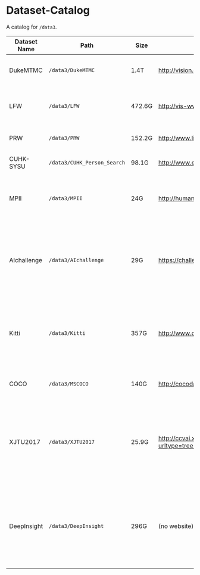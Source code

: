# Dataset-Catalog
A catalog for `/data3`.

| Dataset Name | Path                        | Size   | Home Page                                                    | Keywords                                                     | Miscellaneous                                                |
| ------------ | --------------------------- | ------ | ------------------------------------------------------------ | ------------------------------------------------------------ | ------------------------------------------------------------ |
| DukeMTMC     | `/data3/DukeMTMC`           | 1.4T   | http://vision.cs.duke.edu/DukeMTMC/                          | Multi-Track Multi-Camera Tracking                            |                                                              |
| LFW          | `/data3/LFW`                | 472.6G | http://vis-www.cs.umass.edu/lfw/                             | Face Verification                                            | Including RGB imgs, gray-scale imgs, extracted features.     |
| PRW          | `/data3/PRW`                | 152.2G | http://www.liangzheng.com.cn/Project/project_prw.html        | Person Search/Re-identification                              | Including imgs, bboxes, masks                                |
| CUHK-SYSU    | `/data3/CUHK_Person_Search` | 98.1G  | http://www.ee.cuhk.edu.hk/~xgwang/PS/dataset.html            | Person Search/Re-identification                              | Including imgs, bboxes, masks                                |
| MPII         | `/data3/MPII`               | 24G    | http://human-pose.mpi-inf.mpg.de/                            | 2D Pose Estimation                                           | Including images, processed masks and keypoint anntations    |
| AIchallenge  | `/data3/AIchallenge`        | 29G    | https://challenger.ai/competition/keypoint/subject           | 2D Multi-Person Pose Estimation                              | The dataset of AIchallenge for human pose estimation, including images, bboxes and keypoint annotations. |
| Kitti        | `/data3/Kitti`              | 357G   | http://www.cvlibs.net/datasets/kitti/                        | Autonomous Driving                                           | Including stereo and optical flow image pairs, stereo visual odometry sequences, and 3D object annotations |
| COCO         | `/data3/MSCOCO`             | 140G   | http://cocodataset.org/#home                                 | Detection/ Pose Estimation/ Segmentation                     |                                                              |
| XJTU2017     | `/data3/XJTU2017`           | 25.9G  | http://ccvai.xjtu.edu.cn/qxkz/yhdl.jsp?urltype=tree.TreeTempUrl&wbtreeid=1035&wbnewsid=1300 | Traffic Line Detection; Traffic Sign Detection; Vehicle Detection; Lane Keeping Monitoring; Vehicle Distance Estimation | Including Images, traffic lines, traffic sign bboxes and types, vehicle bboxes, vehicle distances |
| DeepInsight  | `/data3/DeepInsight`        | 296G   | (no website)                                                 | Self-constructed dataset for traffic line detection (under development) | Including images, hand-labeled traffic lines (still going on), some codes for processing images and labels, several pre-trained models |

